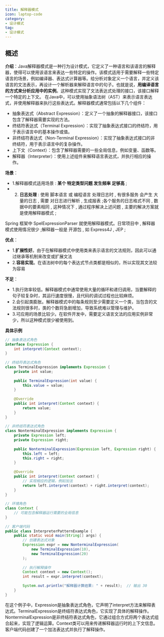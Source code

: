 ```yaml
---
title: 解释器模式
icon: laptop-code
category:
- 设计模式
tag:
- 设计模式
---
```


## 概述

**介绍**：Java解释器模式是一种行为设计模式，它定义了一种语言和该语言的解释器，使得可以使用该语言来表达一些特定的操作。该模式适用于需要解释一些特定语言的场景，例如编译器、表达式计算器等。给分析对象定义一个语言，并定义该语言的文法表示，再设计一个解析器来解释语言中的句子。也就是说，**用编译语言的方式来分析应用中的实例**。这种模式实现了文法表达式处理的接口，该接口解释一个特定的上下文。
在Java中，可以使用抽象语法树（AST）来表示语言表达式，并使用解释器来执行这些表达式。解释器模式通常包括以下几个组件：

* 抽象表达式（Abstract Expression）：定义了一个抽象的解释器接口，该接口包含了解释器需要实现的方法。
* 终结符表达式（Terminal Expression）：实现了抽象表达式接口的终结符，用于表示语言中的基本操作或值。
* 非终结符表达式（Non-Terminal Expression）：实现了抽象表达式接口的非终结符，用于表示语言中的复杂操作。
* 上下文（Context）：包含了解释器需要的一些全局信息，例如变量、函数等。
* 解释器（Interpreter）：使用上述组件来解释语言表达式，并执行相应的操作。



**场景**：
* 1.解释器模式适用场景 : **某个 特定类型问题 发生频率 足够高** ;
* 2. **日志处理** : 使用 脚本语言 或 编程语言 处理日志时 , 有很多服务 会产生 大量的日志 , 需要 对日志进行解析 , 生成报表 ;各个服务的日志格式不同 , 数据中的要素相同 , 这种情况下 , 通过程序解决上述问题 , 主要的解决方案就是使用解释器模式 ;

Spring 框架中 SpelExpressionParser 就使用解释器模式。日常项目中 , 解释器模式使用情况很少 ;解释器一般是 开源包 , 如 Express4J , JEP ;

**优点**：
* 1.**扩展性好**。由于在解释器模式中使用类来表示语言的文法规则，因此可以通过继承等机制来改变或扩展文法
* 2.**容易实现**。在语法树中的每个表达式节点类都是相似的，所以实现其文法较为容易

**不足**：
* 1.执行效率较低。解释器模式中通常使用大量的循环和递归调用，当要解释的句子较复杂时，其运行速度很慢，且代码的调试过程也比较麻烦。
* 2.会引起类膨胀。解释器模式中的每条规则至少需要定义一个类，当包含的文法规则很多时，类的个数将急剧增加，导致系统难以管理与维护。
* 3.可应用的场景比较少。在软件开发中，需要定义语言文法的应用实例非常少，所以这种模式很少被使用到。

**具体示例**

```java
// 抽象表达式角色
interface Expression {
    int interpret(Context context);
}
 
// 终结符表达式角色
class TerminalExpression implements Expression {
    private int value;
 
    public TerminalExpression(int value) {
        this.value = value;
    }
 
    @Override
    public int interpret(Context context) {
        return value;
    }
}
 
// 非终结符表达式角色
class NonterminalExpression implements Expression {
    private Expression left;
    private Expression right;
 
    public NonterminalExpression(Expression left, Expression right) {
        this.left = left;
        this.right = right;
    }
 
    @Override
    public int interpret(Context context) {
        // 实现相应的逻辑，例如加法
        return left.interpret(context) + right.interpret(context);
    }
}
 
// 环境角色
class Context {
    // 可能包含解释器运行需要的全局信息
}
 
// 客户端代码
public class InterpreterPatternExample {
    public static void main(String[] args) {
        // 创建表达式对象
        Expression expr = new NonterminalExpression(
            new TerminalExpression(10), 
            new TerminalExpression(20)
        );
 
        // 执行解释操作
        Context context = new Context();
        int result = expr.interpret(context);
 
        System.out.println("解释器计算结果: " + result);  // 输出 30
    }
}
```
在这个例子中，Expression是抽象表达式角色，它声明了interpret方法来解释表达式。TerminalExpression是终结符表达式角色，它实现了具体的解释操作。NonterminalExpression是非终结符表达式角色，它通过组合方式将两个表达式组合起来，实现了逻辑运算。Context类可以用来传递解释器运行时的上下文信息。客户端代码创建了一个加法表达式并执行了解释操作。